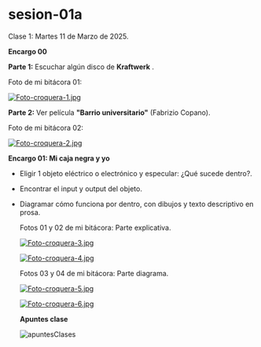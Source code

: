 # sesion-01a
Clase 1: Martes 11 de Marzo de 2025.
 
 **Encargo 00**
 
 **Parte 1:** Escuchar algún disco de **Kraftwerk** .
 
 Foto de mi bitácora 01:
 
 [![Foto-croquera-1.jpg](https://i.postimg.cc/wjbFcFrJ/Foto-croquera-1.jpg)](https://postimg.cc/sM7p3PsD)
 
 **Parte 2:** Ver película **"Barrio universitario"** (Fabrizio Copano).
 
 Foto de mi bitácora 02:
 
 [![Foto-croquera-2.jpg](https://i.postimg.cc/wM6hdsPg/Foto-croquera-2.jpg)](https://postimg.cc/XGzZfX4z)
 
 **Encargo 01: Mi caja negra y yo**
 
 - Eligir 1 objeto eléctrico o electrónico y especular: ¿Qué sucede dentro?.
 - Encontrar el input y output del objeto.
 - Diagramar cómo funciona por dentro, con dibujos y texto descriptivo en prosa.
 
   Fotos 01 y 02 de mi bitácora: Parte explicativa.
 
   [![Foto-croquera-3.jpg](https://i.postimg.cc/sxvgSjG5/Foto-croquera-3.jpg)](https://postimg.cc/n9fxftkL)
 
   [![Foto-croquera-4.jpg](https://i.postimg.cc/6qg5fkCg/Foto-croquera-4.jpg)](https://postimg.cc/H80gpPZ9)
 
   Fotos 03 y 04 de mi bitácora: Parte diagrama.
 
   [![Foto-croquera-5.jpg](https://i.postimg.cc/Z5k5Bhby/Foto-croquera-5.jpg)](https://postimg.cc/9rphKKqW)
 
   [![Foto-croquera-6.jpg](https://i.postimg.cc/4xzNpFy2/Foto-croquera-6.jpg)](https://postimg.cc/21SDDG4n)

   **Apuntes clase**

   ![apuntesClases](https://github.com/user-attachments/assets/be1c0ee6-bfc2-4405-8895-aecc96f7bb63)
